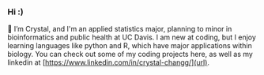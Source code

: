 ### Hi :)

🌱 I’m Crystal, and I'm an applied statistics major, planning to minor in bioinformatics and public health at UC Davis. I am new at coding, but I enjoy learning languages like python and R, which have major applications within biology. You can check out some of my coding projects here, as well as my linkedin at [https://www.linkedin.com/in/crystal-changg/](url).
